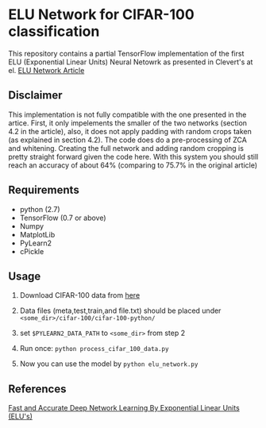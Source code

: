 # ELU Network for CIFAR-100 classification
This repository contains a partial TensorFlow implementation of the first ELU (Exponential Linear Units) Neural Netowrk as presented in Clevert's at el. [ELU Network Article](https://arxiv.org/pdf/1511.07289v5.pdf)

## Disclaimer
This implementation is not fully compatible with the one presented in the artice. First, it only impelements the smaller of the two networks (section 4.2 in the article), also, it does not apply padding with random crops taken (as explained in section 4.2). The code does do a pre-processing of ZCA and whitening.
Creating the full network and adding random cropping is pretty straight forward given the code here.
With this system you should still reach an accuracy of about 64% (comparing to 75.7% in the original article)

## Requirements
- python (2.7)
- TensorFlow (0.7 or above)
- Numpy 
- MatplotLib
- PyLearn2
- cPickle

## Usage
1) Download CIFAR-100 data from [here](https://www.cs.toronto.edu/~kriz/cifar.html)

2) Data files (meta,test,train,and file.txt) should be placed under `<some_dir>/cifar-100/cifar-100-python/`

3) set `$PYLEARN2_DATA_PATH` to `<some_dir>` from step 2

4) Run once: `python process_cifar_100_data.py`

5) Now you can use the model by `python elu_network.py`

## References
[Fast and Accurate Deep Network Learning By Exponential Linear Units (ELU's)](https://arxiv.org/pdf/1511.07289v5.pdf)
